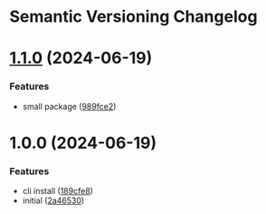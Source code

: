 # Semantic Versioning Changelog

# [1.1.0](https://github.com/ifgeny87/webxuker/compare/v1.0.0...v1.1.0) (2024-06-19)


### Features

* small package ([989fce2](https://github.com/ifgeny87/webxuker/commit/989fce281d3ab93c3c424d88799f3154e5965cb9))

# 1.0.0 (2024-06-19)


### Features

* cli install ([189cfe8](https://github.com/ifgeny87/webxuker/commit/189cfe8d52fcfd4ff5d3da53c71a04bd1befaa16))
* initial ([2a46530](https://github.com/ifgeny87/webxuker/commit/2a46530ccb307de3d4c1e7d4b208ab5788b543da))
